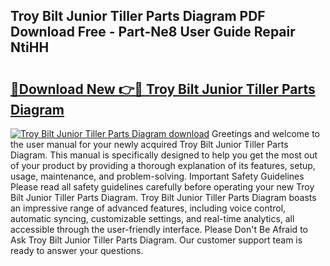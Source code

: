 ## Troy Bilt Junior Tiller Parts Diagram PDF Download Free - Part-Ne8 User Guide Repair NtiHH

# <h2><a href="http://dfleme.blite.top/?on=Troy+Bilt+Junior+Tiller+Parts+Diagram">🔗Download New 👉🔴 Troy Bilt Junior Tiller Parts Diagram</a></h2>

[![Troy Bilt Junior Tiller Parts Diagram download](https://i.imgur.com/lujVjoI.png)](http://dfleme.blite.top/?on=Troy+Bilt+Junior+Tiller+Parts+Diagram)
Greetings and welcome to the user manual for your newly acquired Troy Bilt Junior Tiller Parts Diagram. This manual is specifically designed to help you get the most out of your product by providing a thorough explanation of its features, setup, usage, maintenance, and problem-solving. Important Safety Guidelines Please read all safety guidelines carefully before operating your new Troy Bilt Junior Tiller Parts Diagram. Troy Bilt Junior Tiller Parts Diagram boasts an impressive range of advanced features, including voice control, automatic syncing, customizable settings, and real-time analytics, all accessible through the user-friendly interface. Please Don't Be Afraid to Ask Troy Bilt Junior Tiller Parts Diagram. Our customer support team is ready to answer your questions.
